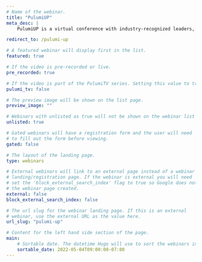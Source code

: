 ```yaml
---
# Name of the webinar.
title: "PulumiUP"
meta_desc: |
    PulumiUP is a virtual conference with industry-recognized leaders, demos, and panel discussions about the future of IaC, Cloud Engineering & DevOps and Cloud.

redirect_to: /pulumi-up

# A featured webinar will display first in the list.
featured: true

# If the video is pre-recorded or live.
pre_recorded: true

# If the video is part of the PulumiTV series. Setting this value to true will list the video in the "PulumiTV" section.
pulumi_tv: false

# The preview image will be shown on the list page.
preview_image: ""

# Webinars with unlisted as true will not be shown on the webinar list
unlisted: true

# Gated webinars will have a registration form and the user will need
# to fill out the form before viewing.
gated: false

# The layout of the landing page.
type: webinars

# External webinars will link to an external page instead of a webinar
# landing/registration page. If the webinar is external you will need
# set the 'block_external_search_index' flag to true so Google does not index
# the webinar page created.
external: false
block_external_search_index: false

# The url slug for the webinar landing page. If this is an external
# webinar, use the external URL as the value here.
url_slug: "pulumi-up"

# Content for the left hand side section of the page.
main:
    # Sortable date. The datetime Hugo will use to sort the webinars in date order.
    sortable_date: 2022-05-04T09:00:00-07:00
---
```

